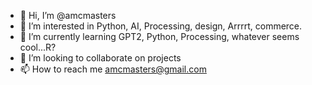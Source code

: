 - 👋 Hi, I’m @amcmasters
- 👀 I’m interested in Python, AI, Processing, design, Arrrrt, commerce.
- 🌱 I’m currently learning GPT2, Python, Processing, whatever seems cool...R?
- 💞️ I’m looking to collaborate on projects
- 📫 How to reach me amcmasters@gmail.com

<!---
amcmasters/amcmasters is a ✨ special ✨ repository because its `README.md` (this file) appears on your GitHub profile.
You can click the Preview link to take a look at your changes.
--->
